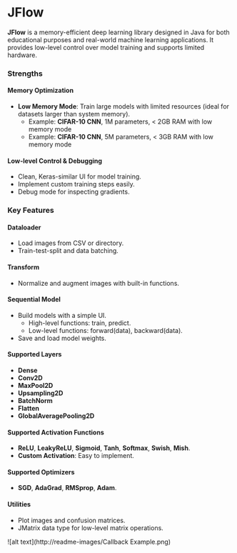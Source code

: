 # JFlow  

**JFlow** is a memory-efficient deep learning library designed in Java for both educational purposes and real-world machine learning applications. It provides low-level control over model training and supports limited hardware.  

### Strengths  

#### Memory Optimization  
- **Low Memory Mode**: Train large models with limited resources (ideal for datasets larger than system memory).  
    - Example: **CIFAR-10 CNN**, 1M parameters, < 2GB RAM with low memory mode  
    - Example: **CIFAR-10 CNN**, 5M parameters, < 3GB RAM with low memory mode  

#### Low-level Control & Debugging  
- Clean, Keras-similar UI for model training.  
- Implement custom training steps easily.  
- Debug mode for inspecting gradients.  

### Key Features  

#### Dataloader  
- Load images from CSV or directory.  
- Train-test-split and data batching.  

#### Transform  
- Normalize and augment images with built-in functions.  

#### Sequential Model  
- Build models with a simple UI.  
    - High-level functions: train, predict.  
    - Low-level functions: forward(data), backward(data).  
- Save and load model weights.  

#### Supported Layers  
- **Dense**  
- **Conv2D**
- **MaxPool2D**
- **Upsampling2D**
- **BatchNorm**
- **Flatten**  
- **GlobalAveragePooling2D**

#### Supported Activation Functions  
- **ReLU**, **LeakyReLU**, **Sigmoid**, **Tanh**, **Softmax**, **Swish**, **Mish**.  
- **Custom Activation**: Easy to implement.  

#### Supported Optimizers  
- **SGD**, **AdaGrad**, **RMSprop**, **Adam**.  

#### Utilities  
- Plot images and confusion matrices.  
- JMatrix data type for low-level matrix operations.  

![alt text](http://readme-images/Callback Example.png)